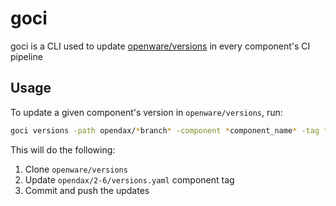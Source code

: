 # goci

goci is a CLI used to update [openware/versions](github.com/openware/versions) in every component's CI pipeline

## Usage

To update a given component's version in `openware/versions`, run:
```sh
goci versions -path opendax/*branch* -component *component_name* -tag *tag*
```

This will do the following:
1. Clone `openware/versions`
2. Update `opendax/2-6/versions.yaml` component tag
3. Commit and push the updates

